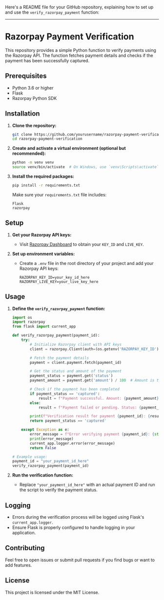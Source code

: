 Here's a README file for your GitHub repository, explaining how to set up and use the `verify_razorpay_payment` function:

---

# Razorpay Payment Verification

This repository provides a simple Python function to verify payments using the Razorpay API. The function fetches payment details and checks if the payment has been successfully captured.

## Prerequisites

- Python 3.6 or higher
- Flask
- Razorpay Python SDK

## Installation

1. **Clone the repository:**
   ```bash
   git clone https://github.com/yourusername/razorpay-payment-verification.git
   cd razorpay-payment-verification
   ```

2. **Create and activate a virtual environment (optional but recommended):**
   ```bash
   python -m venv venv
   source venv/bin/activate  # On Windows, use `venv\Scripts\activate`
   ```

3. **Install the required packages:**
   ```bash
   pip install -r requirements.txt
   ```

   Make sure your `requirements.txt` file includes:
   ```
   Flask
   razorpay
   ```

## Setup

1. **Get your Razorpay API keys:**
   - Visit [Razorpay Dashboard](https://dashboard.razorpay.com/app/website-app-settings/api-keys) to obtain your `KEY_ID` and `LIVE_KEY`.

2. **Set up environment variables:**
   - Create a `.env` file in the root directory of your project and add your Razorpay API keys:
     ```
     RAZORPAY_KEY_ID=your_key_id_here
     RAZORPAY_LIVE_KEY=your_live_key_here
     ```

## Usage

1. **Define the `verify_razorpay_payment` function:**

   ```python
   import os
   import razorpay
   from flask import current_app

   def verify_razorpay_payment(payment_id):
       try:
           # Initialize Razorpay client with API keys
           client = razorpay.Client(auth=(os.getenv('RAZORPAY_KEY_ID'), os.getenv('RAZORPAY_LIVE_KEY')))

           # Fetch the payment details
           payment = client.payment.fetch(payment_id)

           # Get the status and amount of the payment
           payment_status = payment.get('status')
           payment_amount = payment.get('amount') / 100  # Amount is typically in paise, convert to rupees

           # Check if the payment has been completed
           if payment_status == 'captured':
               result = f"Payment successful. Amount: {payment_amount} INR"
           else:
               result = f"Payment failed or pending. Status: {payment_status}, Amount: {payment_amount} INR"

           print(f"Verification result for payment {payment_id}: {result}")
           return payment_status == 'captured'

       except Exception as e:
           error_message = f"Error verifying payment {payment_id}: {str(e)}"
           print(error_message)
           current_app.logger.error(error_message)
           return False

   # Example usage:
   payment_id = "your_payment_id_here"
   verify_razorpay_payment(payment_id)
   ```

2. **Run the verification function:**
   - Replace `"your_payment_id_here"` with an actual payment ID and run the script to verify the payment status.

## Logging

- Errors during the verification process will be logged using Flask's `current_app.logger`.
- Ensure Flask is properly configured to handle logging in your application.

## Contributing

Feel free to open issues or submit pull requests if you find bugs or want to add features.

## License

This project is licensed under the MIT License.
